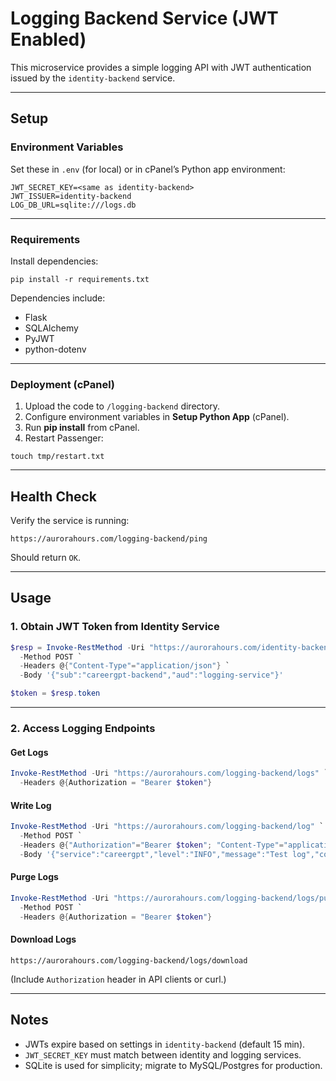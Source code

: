 
# Logging Backend Service (JWT Enabled)

This microservice provides a simple logging API with JWT authentication issued by the `identity-backend` service.

---

## Setup

### Environment Variables
Set these in `.env` (for local) or in cPanel’s Python app environment:

```
JWT_SECRET_KEY=<same as identity-backend>
JWT_ISSUER=identity-backend
LOG_DB_URL=sqlite:///logs.db
```

---

### Requirements

Install dependencies:
```
pip install -r requirements.txt
```

Dependencies include:
- Flask
- SQLAlchemy
- PyJWT
- python-dotenv

---

### Deployment (cPanel)

1. Upload the code to `/logging-backend` directory.
2. Configure environment variables in **Setup Python App** (cPanel).
3. Run **pip install** from cPanel.
4. Restart Passenger:

```
touch tmp/restart.txt
```

---

## Health Check

Verify the service is running:

```
https://aurorahours.com/logging-backend/ping
```

Should return `OK`.

---

## Usage

### 1. Obtain JWT Token from Identity Service

```powershell
$resp = Invoke-RestMethod -Uri "https://aurorahours.com/identity-backend/token" `
  -Method POST `
  -Headers @{"Content-Type"="application/json"} `
  -Body '{"sub":"careergpt-backend","aud":"logging-service"}'

$token = $resp.token
```

---

### 2. Access Logging Endpoints

#### Get Logs
```powershell
Invoke-RestMethod -Uri "https://aurorahours.com/logging-backend/logs" `
  -Headers @{Authorization = "Bearer $token"}
```

#### Write Log
```powershell
Invoke-RestMethod -Uri "https://aurorahours.com/logging-backend/log" `
  -Method POST `
  -Headers @{"Authorization"="Bearer $token"; "Content-Type"="application/json"} `
  -Body '{"service":"careergpt","level":"INFO","message":"Test log","context":{"user":"test123"}}'
```

#### Purge Logs
```powershell
Invoke-RestMethod -Uri "https://aurorahours.com/logging-backend/logs/purge" `
  -Method POST `
  -Headers @{Authorization = "Bearer $token"}
```

#### Download Logs
```
https://aurorahours.com/logging-backend/logs/download
```

(Include `Authorization` header in API clients or curl.)

---

## Notes

- JWTs expire based on settings in `identity-backend` (default 15 min).
- `JWT_SECRET_KEY` must match between identity and logging services.
- SQLite is used for simplicity; migrate to MySQL/Postgres for production.
